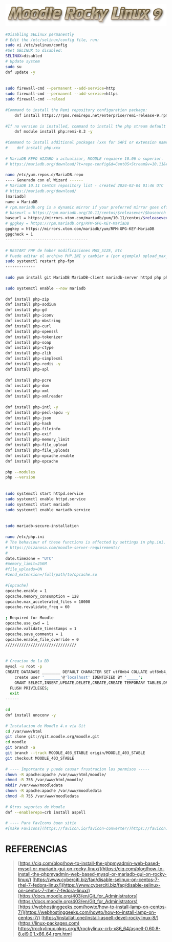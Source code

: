 ![moodlerl9.png](https://github.com/PFLC/moodle/blob/main/images/moodlerl9.png)



```bash
#Disabling SELinux permanently
# Edit the /etc/selinux/config file, run:
sudo vi /etc/selinux/config
#Set SELINUX to disabled:
SELINUX=disabled
# Update system
sudo su
dnf update -y


sudo firewall-cmd --permanent --add-service=http
sudo firewall-cmd --permanent --add-service=https
sudo firewall-cmd --reload

#Command to install the Remi repository configuration package:
    dnf install https://rpms.remirepo.net/enterprise/remi-release-9.rpm -y

#If no version is installed, command to install the php stream default profile:
    dnf module install php:remi-8.3 -y

#Command to install additional packages (xxx for SAPI or extension name):
#    dnf install php-xxx

# MariaDB REPO WIZARD a actualizar, MOODLE requiere 10.06 o superior.
# https://mariadb.org/download/?t=repo-config&d=CentOS+Stream&v=10.11&r_m=xtom_fre

nano /etc/yum.repos.d/MariaDB.repo
---- Generado con el Wizard ------
# MariaDB 10.11 CentOS repository list - created 2024-02-04 01:46 UTC
# https://mariadb.org/download/
[mariadb]
name = MariaDB
# rpm.mariadb.org is a dynamic mirror if your preferred mirror goes offline. See https://mariadb.org/mirrorbits/ for details.
# baseurl = https://rpm.mariadb.org/10.11/centos/$releasever/$basearch
baseurl = https://mirrors.xtom.com/mariadb/yum/10.11/centos/$releasever/$basearch
# gpgkey = https://rpm.mariadb.org/RPM-GPG-KEY-MariaDB
gpgkey = https://mirrors.xtom.com/mariadb/yum/RPM-GPG-KEY-MariaDB
gpgcheck = 1
------------------------------------

# RESTART PHP de haber modificaciones MAX_SIZE, Etc
# Puede editar el archivo PHP.INI y cambiar a (por ejemplo) upload_max_filesize = 1000M , post_max_size = 1000M y max_execution_time = 600 .
sudo systemctl restart php-fpm
-------------

sudo yum install git MariaDB MariaDB-client mariadb-server httpd php php-mysql php-gd php-ldap php-odbc php-pear php-xml php-xmlrpc php-mbstring php-snmp php-soap -y

sudo systemctl enable --now mariadb

dnf install php-zip
dnf install php-sodium
dnf install php-gd
dnf install php-iconv
dnf install php-mbstring
dnf install php-curl
dnf install php-openssl
dnf install php-tokenizer
dnf install php-soap
dnf install php-ctype
dnf install php-zlib
dnf install php-simplexml
dnf install php-redis -y
dnf install php-spl

dnf install php-pcre
dnf install php-dom
dnf install php-xml
dnf install php-xmlreader

dnf install php-intl -y
dnf install php-pecl-apcu -y
dnf install php-json
dnf install php-hash
dnf install php-fileinfo
dnf install php-exif
dnf install php-memory_limit
dnf install php-file_upload
dnf install php-file_uploads
dnf install php-opcache.enable
dnf install php-opcache

php --modules
php --version


sudo systemctl start httpd.service
sudo systemctl enable httpd.service
sudo systemctl start mariadb
sudo systemctl enable mariadb.service


sudo mariadb-secure-installation 

nano /etc/php.ini
# The behaviour of these functions is affected by settings in php.ini.
# https://bizanosa.com/moodle-server-requirements/
#
date.timezone = "UTC"  
#memory_limit=256M
#file_uploads=ON
#zend_extension=/full/path/to/opcache.so

#[opcache]
opcache.enable = 1
opcache.memory_consumption = 128
opcache.max_accelerated_files = 10000
opcache.revalidate_freq = 60

; Required for Moodle
opcache.use_cwd = 1
opcache.validate_timestamps = 1
opcache.save_comments = 1
opcache.enable_file_override = 0
///////////////////////////////


# Creacion de la BD
mysql -u root -p
CREATE DATABASE ________ DEFAULT CHARACTER SET utf8mb4 COLLATE utf8mb4_unicode_ci;
    create user '_______'@'localhost' IDENTIFIED BY '_____';
    GRANT SELECT,INSERT,UPDATE,DELETE,CREATE,CREATE TEMPORARY TABLES,DROP,INDEX,ALTER ON ________.* TO '______'@'localhost';
  FLUSH PRIVILEGES;
  exit
------

cd
dnf install unoconv -y

# Instalacion de Moodle 4.x via Git
cd /var/www/html
git clone git://git.moodle.org/moodle.git
cd moodle
git branch -a
git branch --track MOODLE_403_STABLE origin/MOODLE_403_STABLE 
git checkout MOODLE_403_STABLE         

# ---- Importante y puede causar frustracion los permisos -----
chown -R apache:apache /var/www/html/moodle/
chmod -R 755 /var/www/html/moodle/
mkdir /var/www/moodledata
chown -R apache:apache /var/www/moodledata
chmod -R 755 /var/www/moodledata

# Otros soportes de Moodle
dnf --enablerepo=crb install aspell

# ---- Para FavIcons buen sitio 
#[make Favicons](https://favicon.io/favicon-converter/)https://favicon.io/favicon-converter/


```

# REFERENCIAS
>[https://ciq.com/blog/how-to-install-the-phpmyadmin-web-based-mysql-or-mariadb-gui-on-rocky-linux/](https://ciq.com/blog/how-to-install-the-phpmyadmin-web-based-mysql-or-mariadb-gui-on-rocky-linux/)
>[https://www.cyberciti.biz/faq/disable-selinux-on-centos-7-rhel-7-fedora-linux/](https://www.cyberciti.biz/faq/disable-selinux-on-centos-7-rhel-7-fedora-linux/)
>[https://docs.moodle.org/403/en/Git_for_Administrators](https://docs.moodle.org/403/en/Git_for_Administrators)
>[https://webhostinggeeks.com/howto/how-to-install-lamp-on-centos-7/](https://webhostinggeeks.com/howto/how-to-install-lamp-on-centos-7/)
>[https://installati.one/install-aspell-devel-rockylinux-8/](https://linux-packages.com)
>https://rockylinux.pkgs.org/9/rockylinux-crb-x86_64/aspell-0.60.8-8.el9.0.1.x86_64.rpm.html

